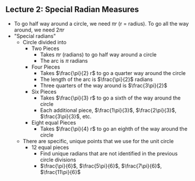 ## Lecture 2: Special Radian Measures
- To go half way around a circle, we need $\pi r$ (r = radius). To go all the way around, we need $2\pi r$
- "Special radians"
    - Circle divided into
        - Two Pieces
            - Takes $\pi r$ (radians) to go half way around a circle
            - The arc is $\pi$ radians
        - Four Pieces
            - Takes $\frac{\pi}{2} r$ to go a quarter way around the circle
            - The length of the arc is $\frac{\pi}{2}$ radians
            - Three quarters of the way around is $\frac{3\pi}{2}$
        - Six Pieces
            - Takes $\frac{\pi}{3} r$ to go a sixth of the way around the circle
            - Each additional piece, $\frac{1\pi}{3}$, $\frac{2\pi}{3}$, $\frac{3\pi}{3}$, etc.
        - Eight equal Pieces
            - Takes $\frac{\pi}{4} r$ to go an eighth of the way around the circle
    - There are specific, unique points that we use for the unit circle
        - 12 equal pieces
            - Find unique radians that are not identified in the previous circle divisions
            - $\frac{\pi}{6}$, $\frac{5\pi}{6}$, $\frac{7\pi}{6}$, $\frac{11\pi}{6}$
